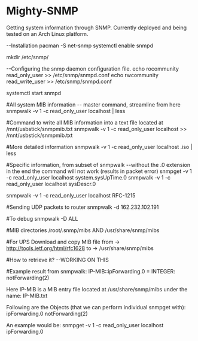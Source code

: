 Mighty-SNMP
===========

Getting system information through SNMP.
Currently deployed and being tested on an Arch Linux platform.

--Installation
pacman -S net-snmp
systemctl enable snmpd

mkdir /etc/snmp/

--Configuring the snmp daemon configuration file.
echo rocommunity read_only_user >> /etc/snmp/snmpd.conf
echo rwcommunity read_write_user >> /etc/snmp/snmpd.conf

systemctl start snmpd


#All system MIB information -- master command, streamline from here
snmpwalk -v 1 -c read_only_user localhost | less 

#Command to write all MIB information into a text file located at /mnt/usbstick/snmpmib.txt
snmpwalk -v 1 -c read_only_user localhost >> /mnt/usbstick/snmpmib.txt


#More detailed information
snmpwalk -v 1 -c read_only_user localhost .iso | less 


#Specific information, from subset of snmpwalk --without the .0 extension in the end the command will not work (results in packet error)
snmpget -v 1 -c read_only_user localhost system.sysUpTime.0
snmpwalk -v 1 -c read_only_user localhost sysDescr.0

snmpwalk -v 1 -c read_only_user localhost RFC-1215


#Sending UDP packets to router
snmpwalk -d 162.232.102.191

#To debug
snmpwalk -D ALL



#MIB directories
/root/.snmp/mibs
AND
/usr/share/snmp/mibs

#For UPS
Download and copy MIB file
from -> http://tools.ietf.org/html/rfc1628
to -> /usr/share/snmp/mibs

#How to retrieve it? --WORKING ON THIS


#Example result from snmpwalk:
IP-MIB::ipForwarding.0 = INTEGER: notForwarding(2)


Here IP-MIB is a MIB entry file located at /usr/share/snmp/mibs under the name: IP-MIB.txt

Following are the Objects (that we can perform individual snmpget with):
ipForwarding.0
notForwarding(2)

An example would be: snmpget -v 1 -c read_only_user localhost ipForwarding.0
